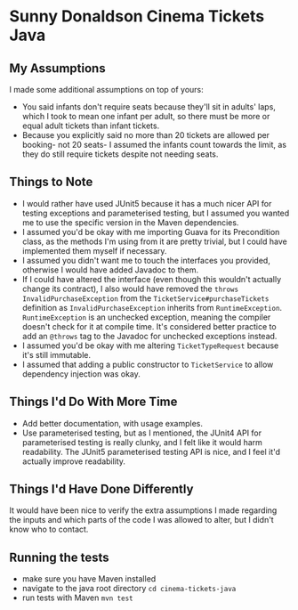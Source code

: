 # Sunny Donaldson Cinema Tickets Java

## My Assumptions
I made some additional assumptions on top of yours:
* You said infants don't require seats because they'll sit in adults' laps,
  which I took to mean one infant per adult, so there must be more or equal adult tickets than infant tickets.
* Because you explicitly said no more than 20 tickets are allowed per booking- not 20 seats-
  I assumed the infants count towards the limit, as they do still require tickets despite not needing seats.

## Things to Note
* I would rather have used JUnit5 because it has a much nicer API for testing exceptions and parameterised testing,
  but I assumed you wanted me to use the specific version in the Maven dependencies.
* I assumed you'd be okay with me importing Guava for its Precondition class,
  as the methods I'm using from it are pretty trivial, but I could have implemented them myself if necessary.
* I assumed you didn't want me to touch the interfaces you provided, otherwise I would have added Javadoc to them.
* If I could have altered the interface (even though this wouldn't actually change its contract), I also would have removed the `throws InvalidPurchaseException` from the `TicketService#purchaseTickets` definition
  as `InvalidPurchaseException` inherits from `RuntimeException`. `RuntimeException` is an unchecked exception,
  meaning the compiler doesn't check for it at compile time. It's considered better practice to add an `@throws`
  tag to the Javadoc for unchecked exceptions instead.
* I assumed you'd be okay with me altering `TicketTypeRequest` because it's still immutable.
* I assumed that adding a public constructor to `TicketService` to allow dependency injection was okay.

## Things I'd Do With More Time
* Add better documentation, with usage examples.
* Use parameterised testing, but as I mentioned, the JUnit4 API for parameterised testing is really clunky,
  and I felt like it would harm readability. The JUnit5 parameterised testing API is nice,
  and I feel it'd actually improve readability.

## Things I'd Have Done Differently
It would have been nice to verify the extra assumptions I made regarding the inputs and which parts of the code I was allowed to alter,
but I didn't know who to contact.

## Running the tests
* make sure you have Maven installed
* navigate to the java root directory `cd cinema-tickets-java`
* run tests with Maven `mvn test`